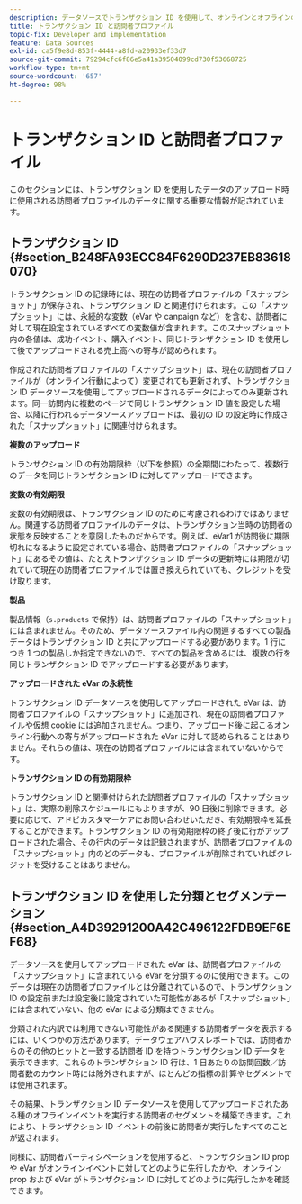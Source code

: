 ```yaml
---
description: データソースでトランザクション ID を使用して、オンラインとオフラインのデータをリンクします。
title: トランザクション ID と訪問者プロファイル
topic-fix: Developer and implementation
feature: Data Sources
exl-id: ca5f9e8d-853f-4444-a8fd-a20933ef33d7
source-git-commit: 79294cfc6f86e5a41a39504099cd730f53668725
workflow-type: tm+mt
source-wordcount: '657'
ht-degree: 98%

---
```


# トランザクション ID と訪問者プロファイル

このセクションには、トランザクション ID を使用したデータのアップロード時に使用される訪問者プロファイルのデータに関する重要な情報が記されています。

## トランザクション ID {#section_B248FA93ECC84F6290D237EB83618070}

トランザクション ID の記録時には、現在の訪問者プロファイルの「スナップショット」が保存され、トランザクション ID と関連付けられます。この「スナップショット」には、永続的な変数（eVar や canpaign など）を含む、訪問者に対して現在設定されているすべての変数値が含まれます。このスナップショット内の各値は、成功イベント、購入イベント、同じトランザクション ID を使用して後でアップロードされる売上高への寄与が認められます。

作成された訪問者プロファイルの「スナップショット」は、現在の訪問者プロファイルが（オンライン行動によって）変更されても更新されず、トランザクション ID データソースを使用してアップロードされるデータによってのみ更新されます。同一訪問内に複数のページで同じトランザクション ID 値を設定した場合、以降に行われるデータソースアップロードは、最初の ID の設定時に作成された「スナップショット」に関連付けられます。

**複数のアップロード**

トランザクション ID の有効期限枠（以下を参照）の全期間にわたって、複数行のデータを同じトランザクション ID に対してアップロードできます。

**変数の有効期限**

変数の有効期限は、トランザクション ID のために考慮されるわけではありません。関連する訪問者プロファイルのデータは、トランザクション当時の訪問者の状態を反映することを意図したものだからです。例えば、eVar1 が訪問後に期限切れになるように設定されている場合、訪問者プロファイルの「スナップショット」にあるその値は、たとえトランザクション ID データの更新時には期限が切れていて現在の訪問者プロファイルでは置き換えられていても、クレジットを受け取ります。

**製品**

製品情報（`s.products` で保持）は、訪問者プロファイルの「スナップショット」には含まれません。そのため、データソースファイル内の関連するすべての製品データはトランザクション ID と共にアップロードする必要があります。1 行につき 1 つの製品しか指定できないので、すべての製品を含めるには、複数の行を同じトランザクション ID でアップロードする必要があります。

**アップロードされた eVar の永続性**

トランザクション ID データソースを使用してアップロードされた eVar は、訪問者プロファイルの「スナップショット」に追加され、現在の訪問者プロファイルや仮想 cookie には追加されません。つまり、アップロード後に起こるオンライン行動への寄与がアップロードされた eVar に対して認められることはありません。それらの値は、現在の訪問者プロファイルには含まれていないからです。

**トランザクション ID の有効期限枠**

トランザクション ID と関連付けられた訪問者プロファイルの「スナップショット」は、実際の削除スケジュールにもよりますが、90 日後に削除できます。必要に応じて、アドビカスタマーケアにお問い合わせいただき、有効期限枠を延長することができます。トランザクション ID の有効期限枠の終了後に行がアップロードされた場合、その行内のデータは記録されますが、訪問者プロファイルの「スナップショット」内のどのデータも、プロファイルが削除されていればクレジットを受けることはありません。

## トランザクション ID を使用した分類とセグメンテーション   {#section_A4D39291200A42C496122FDB9EF6EF68}

データソースを使用してアップロードされた eVar は、訪問者プロファイルの「スナップショット」に含まれている eVar を分類するのに使用できます。このデータは現在の訪問者プロファイルとは分離されているので、トランザクション ID の設定前または設定後に設定されていた可能性があるが「スナップショット」には含まれていない、他の eVar による分類はできません。

分類された内訳では利用できない可能性がある関連する訪問者データを表示するには、いくつかの方法があります。データウェアハウスレポートでは、訪問者からのその他のヒットと一致する訪問者 ID を持つトランザクション ID データを表示できます。これらのトランザクション ID 行は、1 日あたりの訪問回数／訪問者数のカウント時には除外されますが、ほとんどの指標の計算やセグメントでは使用されます。

その結果、トランザクション ID データソースを使用してアップロードされたある種のオフラインイベントを実行する訪問者のセグメントを構築できます。これにより、トランザクション ID イベントの前後に訪問者が実行したすべてのことが返されます。

同様に、訪問者パーティシペーションを使用すると、トランザクション ID prop や eVar がオンラインイベントに対してどのように先行したかや、オンライン prop および eVar がトランザクション ID に対してどのように先行したかを確認できます。
